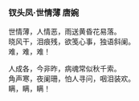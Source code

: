 ### 钗头凤·世情薄  唐婉    

世情薄，人情恶，雨送黄昏花易落。  
晓风干，泪痕残，欲笺心事，独语斜阑。  
难，难，难！  

人成各，今非昨，病魂常似秋千索。  
角声寒，夜阑珊，怕人寻问，咽泪装欢。  
瞒，瞒，瞒！  
